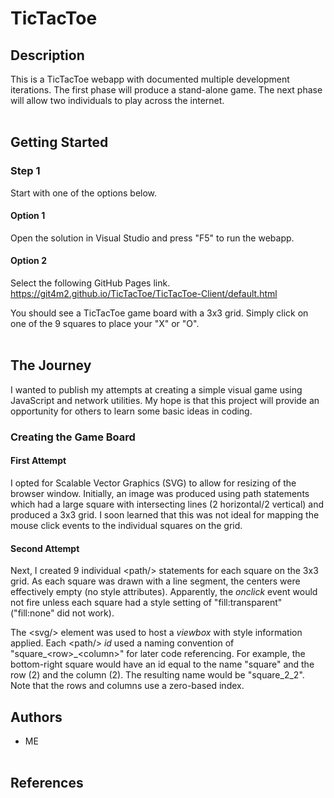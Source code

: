# TicTacToe

## Description
This is a TicTacToe webapp with documented multiple development 
iterations. The first phase will produce a stand-alone game. The 
next phase will allow two individuals to play across the internet.
<br/><br/>

## Getting Started

### Step 1
Start with one of the options below.

#### Option 1
Open the solution in Visual Studio and 
press "F5" to run the webapp.

#### Option 2
Select the following GitHub Pages link.
https://git4m2.github.io/TicTacToe/TicTacToe-Client/default.html

You should see a TicTacToe game board with a 3x3 grid.
Simply click on one of the 9 squares to place your "X" or "O".
<br/><br/>

## The Journey
I wanted to publish my attempts at creating a simple visual 
game using JavaScript and network utilities. My hope is that 
this project will provide an opportunity for others to learn 
some basic ideas in coding.

### Creating the Game Board

#### First Attempt
I opted for Scalable Vector Graphics (SVG) to allow for resizing 
of the browser window. Initially, an image was produced using 
path statements which had a large square with intersecting lines 
(2 horizontal/2 vertical) and produced a 3x3 grid. I soon 
learned that this was not ideal for mapping the mouse click 
events to the individual squares on the grid.

#### Second Attempt
Next, I created 9 individual &lt;path/&gt; statements for each 
square on the 3x3 grid. As each square was drawn with a line 
segment, the centers were effectively empty (no style attributes). 
Apparently, the *onclick* event would not fire unless each square 
had a style setting of "fill:transparent" ("fill:none" did not work).

The &lt;svg/&gt; element was used to host a *viewbox* with style 
information applied. Each &lt;path/&gt; *id* used a naming convention 
of "square\_&lt;row&gt;\_&lt;column&gt;" for later code referencing. 
For example, the bottom-right square would have an id equal to the 
name "square" and the row (2) and the column (2). The resulting name 
would be "square\_2\_2". Note that the rows and columns use a 
zero-based index.


## Authors
* ME
<br/><br/>

## References
<br/><br/>
